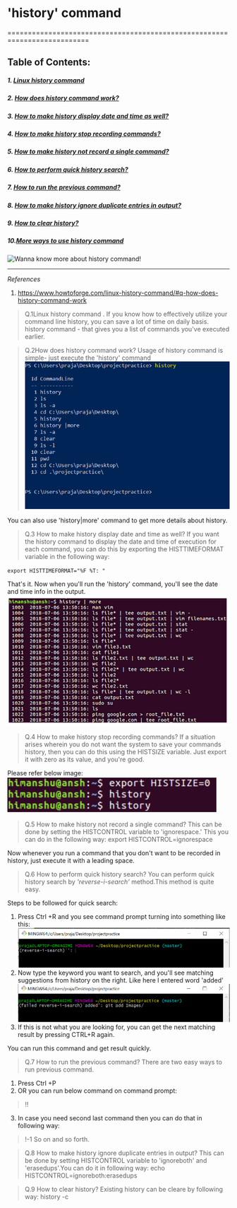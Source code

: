 #                       'history' command

==========================================================================

## Table of Contents:
##### 1. [Linux history command](https://github.com/prajaktavpendse/projectpractice/blob/master/history_command.md)
##### 2. [How does history command work?](https://github.com/prajaktavpendse/projectpractice/blob/master/historywork.md)
##### 3. [How to make history display date and time as well?](https://github.com/prajaktavpendse/projectpractice/blob/master/historydatetime.md)
##### 4. [How to make history stop recording commands?](https://github.com/prajaktavpendse/projectpractice/blob/master/historystoprecording.md)
##### 5. [How to make history not record a single command?](https://github.com/prajaktavpendse/projectpractice/blob/master/historyignore.md)
##### 6. [How to perform quick history search?](https://github.com/prajaktavpendse/projectpractice/blob/master/perform_quickhistory_search.md)
##### 7. [How to run the previous command?](https://github.com/prajaktavpendse/projectpractice/blob/master/run_previous_command.md)
##### 8. [How to make history ignore duplicate entries in output?](https://github.com/prajaktavpendse/projectpractice/blob/master/ignore_duplicate_entries_in_output.md)
##### 9. [How to clear history?](https://github.com/prajaktavpendse/projectpractice/blob/master/how_to_clear_history_.md)
##### 10.[More ways to use history command](https://github.com/prajaktavpendse/projectpractice/blob/master/more_ways_to_use_history.md)
![Wanna know more about history command!](https://linux.die.net/man/3/history)

---------------------------------------------------------------------------

*References*

1. https://www.howtoforge.com/linux-history-command/#q-how-does-history-command-work




>Q.1Linux history command .
If you know how to effectively utilize your command line history, you can save a lot of time on daily basis.
history command - that gives you a list of commands you've executed earlier.

>Q.2How does history command work?
Usage of history command is simple- just execute the 'history' command
![History command](https://github.com/prajaktavpendse/projectpractice/blob/master/Images/history.PNG)

You can also use 'history|more' command to get more details about history.

> Q.3 How to make history display date and time as well?
If you want the history command to display the date and time of execution for each command, you can do this by exporting the HISTTIMEFORMAT variable in the following way:

`export HISTTIMEFORMAT="%F %T: "`

That's it. Now when you'll run the 'history' command, you'll see the date and time info in the output.
![History date time](https://github.com/prajaktavpendse/projectpractice/blob/master/Images/historydatetime.PNG)

>Q.4 How to make history stop recording commands?
If a situation arises wherein you do not want the system to save your commands history, then you can do this using the HISTSIZE variable. Just export it with zero as its value, and you're good.

Please refer below image:
![Clear history](https://github.com/prajaktavpendse/projectpractice/blob/master/Images/historyclear.PNG)

>Q.5 How to make history not record a single command?
This can be done by setting the HISTCONTROL variable to 'ignorespace.' This you can do in the following way:
 >export HISTCONTROL=ignorespace

Now whenever you run a command that you don't want to be recorded in history, just execute it with a leading space.

>Q.6 How to perform quick history search?
You can perform quick history search by *'reverse-i-search'* method.This method is quite easy.

Steps to be followed for quick search:
1. Press Ctrl +R and you see command prompt turning into something like this:
![Quick history search step 1](https://github.com/prajaktavpendse/projectpractice/blob/master/Images/Quicksearch1.PNG)
2. Now type the keyword you want to search, and you'll see matching suggestions from history on the right.
Like here I entered word 'added'
![Quick history search step 2](https://github.com/prajaktavpendse/projectpractice/blob/master/Images/Quickhistorysearch2.PNG)
3. If this is not what you are looking for, you can get the next matching result by pressing CTRL+R again.

You can run this command and get result quickly.

>Q.7 How to run the previous command?
There are two easy ways to run previous command.
1. Press Ctrl +P
2. OR you can run below command on command prompt:
>!!
3. In case you need second last command then you can do that in following way:
>!-1
So on and so forth.

>Q.8 How to make history ignore duplicate entries in output?
This can be done by setting HISTCONTROL variable to 'ignoreboth' and 'erasedups'.You can do it in following way:
>echo HISTCONTROL=ignoreboth:erasedups

> Q.9 How to clear history?
Existing history can be cleare by following way:
>history -c


